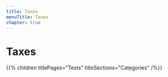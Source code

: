 ```yaml
---
title: Taxes
menuTitle: Taxes
chapter: true
---
```


# Taxes

{{% children titlePages="Tests" titleSections="Categories" /%}}